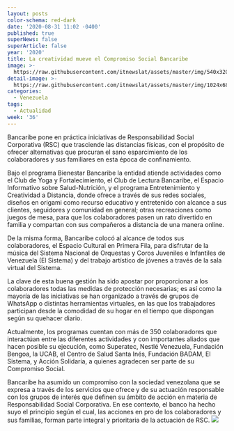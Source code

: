 ```yaml
---
layout: posts
color-schema: red-dark
date: '2020-08-31 11:02 -0400'
published: true
superNews: false
superArticle: false
year: '2020'
title: La creatividad mueve el Compromiso Social Bancaribe
image: >-
  https://raw.githubusercontent.com/itnewslat/assets/master/img/540x320/Bancaribe-p.jpg
detail-image: >-
  https://raw.githubusercontent.com/itnewslat/assets/master/img/1024x680/Bancaribe-g.jpg
categories:
  - Venezuela
tags:
  - Actualidad
week: '36'
---
```

Bancaribe pone en práctica iniciativas de Responsabilidad Social Corporativa (RSC) que trasciende las distancias físicas, con el propósito de ofrecer alternativas que procuran el sano esparcimiento de los colaboradores y sus familiares en esta época de confinamiento.

Bajo el programa Bienestar Bancaribe  la entidad atiende actividades como el Club de Yoga y Fortalecimiento, el Club de Lectura Bancaribe, el Espacio Informativo sobre Salud-Nutrición, y el programa Entretenimiento y Creatividad a Distancia, donde ofrece a través de sus redes sociales, diseños en origami como recurso educativo y entretenido con alcance a sus clientes, seguidores y comunidad en general; otras recreaciones como juegos de mesa, para que los colaboradores pasen un rato divertido en familia y compartan con sus compañeros a distancia de una manera online.

De la misma forma, Bancaribe colocó al alcance de todos sus colaboradores, el Espacio Cultural en Primera Fila, para disfrutar de la música del Sistema Nacional de Orquestas y Coros Juveniles e Infantiles de Venezuela (El Sistema) y del trabajo artístico de jóvenes a través de la sala virtual del Sistema.

La clave de esta buena gestión ha sido apostar por proporcionar a los colaboradores todas las medidas de protección necesarias; es así como la mayoría de las iniciativas se han organizado a través de grupos de WhatsApp o distintas herramientas virtuales, en las que los trabajadores participan desde la comodidad de su hogar en el tiempo que dispongan según su quehacer diario.

Actualmente, los programas cuentan con más de 350 colaboradores que interactúan entre las diferentes actividades y con importantes aliados que hacen posible su ejecución, como Superatec, Nestlé Venezuela, Fundación Bengoa, la UCAB, el Centro de Salud Santa Inés, Fundación BADAM, El Sistema, y Acción Solidaria, a quienes agradecen ser parte de su Compromiso Social.

Bancaribe ha asumido un compromiso con la sociedad venezolana que se expresa a través de los servicios que ofrece y de su actuación responsable con los grupos de interés que definen su ámbito de acción en materia de Responsabilidad Social Corporativa. En ese contexto, el banco ha hecho suyo el principio según el cual, las acciones en pro de los colaboradores y sus familias, forman parte integral y prioritaria de la actuación de RSC.
<img src="https://tracker.metricool.com/c3po.jpg?hash=56f88a41e39ab42c063cc51676587a04"/>